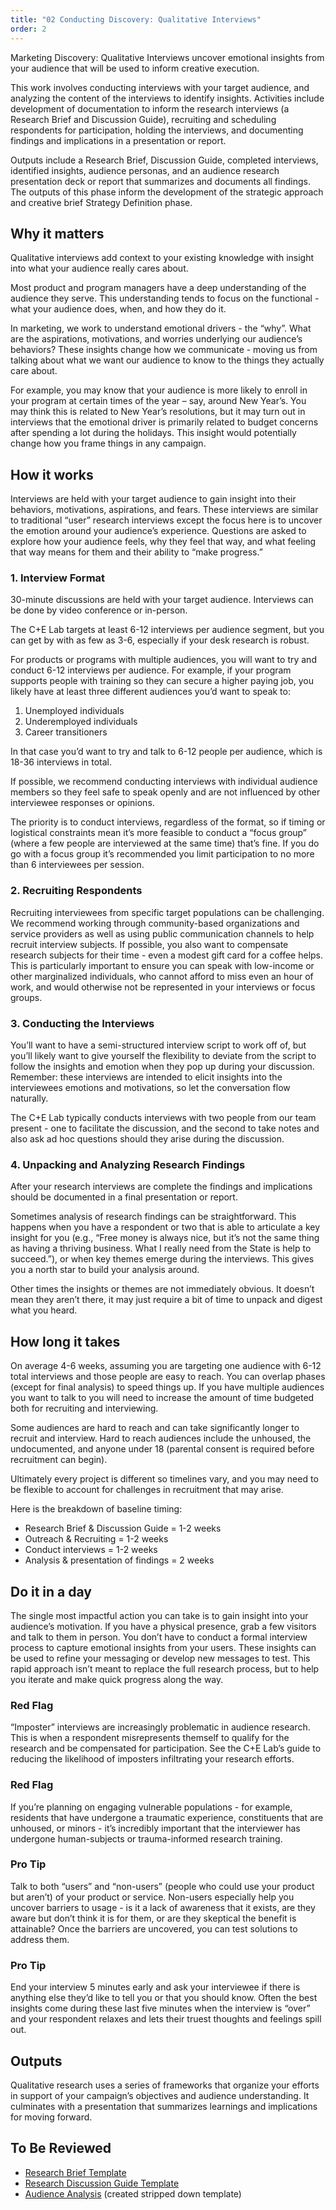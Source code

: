 ```yaml
---
title: "02 Conducting Discovery: Qualitative Interviews"
order: 2
---
```


Marketing Discovery: Qualitative Interviews uncover emotional insights from your audience that will be used to inform creative execution.

This work involves conducting interviews with your target audience, and analyzing the content of the interviews to identify insights. Activities include development of documentation to inform the research interviews (a Research Brief and Discussion Guide), recruiting and scheduling respondents for participation, holding the interviews, and documenting findings and implications in a presentation or report.

Outputs include a Research Brief, Discussion Guide, completed interviews, identified insights, audience personas, and an audience research presentation deck or report that summarizes and documents all findings. The outputs of this phase inform the development of the strategic approach and creative brief Strategy Definition phase.

## Why it matters

Qualitative interviews add context to your existing knowledge with insight into what your audience really cares about.

Most product and program managers have a deep understanding of the audience they serve. This understanding tends to focus on the functional - what your audience does, when, and how they do it.

In marketing, we work to understand emotional drivers - the “why”. What are the aspirations, motivations, and worries underlying our audience’s behaviors? These insights change how we communicate - moving us from talking about what we want our audience to know to the things they actually care about.

For example, you may know that your audience is more likely to enroll in your program at certain times of the year – say, around New Year’s. You may think this is related to New Year’s resolutions, but it may turn out in interviews that the emotional driver is primarily related to budget concerns after spending a lot during the holidays. This insight would potentially change how you frame things in any campaign.

## How it works

Interviews are held with your target audience to gain insight into their behaviors, motivations, aspirations, and fears. These interviews are similar to traditional “user” research interviews except the focus here is to uncover the emotion around your audience’s experience. Questions are asked to explore how your audience feels, why they feel that way, and what feeling that way means for them and their ability to “make progress.”

### 1. Interview Format

30-minute discussions are held with your target audience. Interviews can be done by video conference or in-person.

The C+E Lab targets at least 6-12 interviews per audience segment, but you can get by with as few as 3-6, especially if your desk research is robust.

For products or programs with multiple audiences, you will want to try and conduct 6-12 interviews per audience. For example, if your program supports people with training so they can secure a higher paying job, you likely have at least three different audiences you’d want to speak to:

1. Unemployed individuals
2. Underemployed individuals
3. Career transitioners

In that case you’d want to try and talk to 6-12 people per audience, which is 18-36 interviews in total.

If possible, we recommend conducting interviews with individual audience members so they feel safe to speak openly and are not influenced by other interviewee responses or opinions.

The priority is to conduct interviews, regardless of the format, so if timing or logistical constraints mean it’s more feasible to conduct a “focus group” (where a few people are interviewed at the same time) that’s fine. If you do go with a focus group it’s recommended you limit participation to no more than 6 interviewees per session.

### 2. Recruiting Respondents

Recruiting interviewees from specific target populations can be challenging. We recommend working through community-based organizations and service providers as well as using public communication channels to help recruit interview subjects. If possible, you also want to compensate research subjects for their time - even a modest gift card for a coffee helps. This is particularly important to ensure you can speak with low-income or other marginalized individuals, who cannot afford to miss even an hour of work, and would otherwise not be represented in your interviews or focus groups.

### 3. Conducting the Interviews

You’ll want to have a semi-structured interview script to work off of, but you’ll likely want to give yourself the flexibility to deviate from the script to follow the insights and emotion when they pop up during your discussion. Remember: these interviews are intended to elicit insights into the interviewees emotions and motivations, so let the conversation flow naturally.

The C+E Lab typically conducts interviews with two people from our team present - one to facilitate the discussion, and the second to take notes and also ask ad hoc questions should they arise during the discussion.

### 4. Unpacking and Analyzing Research Findings

After your research interviews are complete the findings and implications should be documented in a final presentation or report.

Sometimes analysis of research findings can be straightforward. This happens when you have a respondent or two that is able to articulate a key insight for you (e.g., “Free money is always nice, but it’s not the same thing as having a thriving business. What I really need from the State is help to succeed.”), or when key themes emerge during the interviews. This gives you a north star to build your analysis around.

Other times the insights or themes are not immediately obvious. It doesn’t mean they aren’t there, it may just require a bit of time to unpack and digest what you heard.

## How long it takes

On average 4-6 weeks, assuming you are targeting one audience with 6-12 total interviews and those people are easy to reach. You can overlap phases (except for final analysis) to speed things up. If you have multiple audiences you want to talk to you will need to increase the amount of time budgeted both for recruiting and interviewing.

Some audiences are hard to reach and can take significantly longer to recruit and interview. Hard to reach audiences include the unhoused, the undocumented, and anyone under 18 (parental consent is required before recruitment can begin).

Ultimately every project is different so timelines vary, and you may need to be flexible to account for challenges in recruitment that may arise.

Here is the breakdown of baseline timing:

- Research Brief & Discussion Guide = 1-2 weeks
- Outreach & Recruiting = 1-2 weeks
- Conduct interviews = 1-2 weeks
- Analysis & presentation of findings = 2 weeks

## Do it in a day

The single most impactful action you can take is to gain insight into your audience’s motivation. If you have a physical presence, grab a few visitors and talk to them in person. You don’t have to conduct a formal interview process to capture emotional insights from your users. These insights can be used to refine your messaging or develop new messages to test. This rapid approach isn’t meant to replace the full research process, but to help you iterate and make quick progress along the way.

<div class="usa-alert usa-alert--warning margin-top-5">
    <div class="usa-alert__body">
        <h3 class="usa-alert__heading">Red Flag</h3>
        <p class="usa-alert__text">
            “Imposter” interviews are increasingly problematic in audience research. This is when a respondent misrepresents themself to qualify for the research and be compensated for participation. See the C+E Lab’s guide to reducing the likelihood of imposters infiltrating your research efforts.
        </p>
    </div>
</div>

<div class="usa-alert usa-alert--warning margin-top-5">
    <div class="usa-alert__body">
        <h3 class="usa-alert__heading">Red Flag</h3>
        <p class="usa-alert__text">
            If you’re planning on engaging vulnerable populations - for example, residents that have undergone a traumatic experience, constituents that are unhoused, or minors - it’s incredibly important that the interviewer has undergone human-subjects or trauma-informed research training.
        </p>
    </div>
</div>

<div class="usa-alert usa-alert--info margin-top-5">
    <div class="usa-alert__body">
        <h3 class="usa-alert__heading">Pro Tip</h3>
        <p class="usa-alert__text">
            Talk to both “users” and “non-users” (people who could use your product but aren’t) of your product or service. Non-users especially help you uncover barriers to usage - is it a lack of awareness that it exists, are they aware but don’t think it is for them, or are they skeptical the benefit is attainable? Once the barriers are uncovered, you can test solutions to address them.
        </p>
    </div>
</div>

<div class="usa-alert usa-alert--info margin-top-5">
    <div class="usa-alert__body">
        <h3 class="usa-alert__heading">Pro Tip</h3>
        <p class="usa-alert__text">
            End your interview 5 minutes early and ask your interviewee if there is anything else they’d like to tell you or that you should know. Often the best insights come during these last five minutes when the interview is “over” and your respondent relaxes and lets their truest thoughts and feelings spill out.
        </p>
    </div>
</div>

## Outputs

Qualitative research uses a series of frameworks that organize your efforts in support of your campaign’s objectives and audience understanding. It culminates with a presentation that summarizes learnings and implications for moving forward.

## To Be Reviewed

- [Research Brief Template](https://docs.google.com/document/d/13um0EIzq6WxrEUfRPiKz1M96NUxNZPONXt8GIAB5ykw/edit?usp=drive_link)
- [Research Discussion Guide Template](https://docs.google.com/document/d/1urUIB6kkuxQgm7L-n-zYB7dW8y8By2au2ZJjXQOloSA/edit?usp=drive_link)
- [Audience Analysis](https://docs.google.com/presentation/d/1TXEsK6E8ZKZgpIFEz7SUE4dszlrs5nCpDySsrIEmW78/edit?usp=sharing) (created stripped down template)
